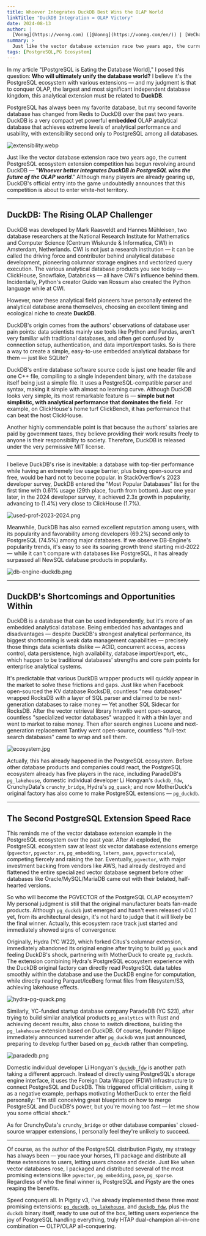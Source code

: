 ```yaml
---
title: Whoever Integrates DuckDB Best Wins the OLAP World
linkTitle: "DuckDB Integration = OLAP Victory"
date: 2024-08-13
author: |
  [Vonng](https://vonng.com) ([@Vonng](https://vonng.com/en/)) | [WeChat](https://mp.weixin.qq.com/s/TJk9TUW7xsEglhEK_qYi-w)
summary: >
  Just like the vector database extension race two years ago, the current PostgreSQL ecosystem extension competition has begun revolving around DuckDB. MotherDuck's official entry into the PostgreSQL extension space undoubtedly signals that competition has entered white-hot territory.
tags: [PostgreSQL,PG Ecosystem]
---
```



In my article "[PostgreSQL is Eating the Database World]," I posed this question: **Who will ultimately unify the database world?** I believe it's the PostgreSQL ecosystem with various extensions — and my judgment is that to conquer OLAP, the largest and most significant independent database kingdom, this analytical extension must be related to **DuckDB**.

PostgreSQL has always been my favorite database, but my second favorite database has changed from Redis to DuckDB over the past two years. DuckDB is a very compact yet powerful **embedded** OLAP analytical database that achieves extreme levels of analytical performance and usability, with extensibility second only to PostgreSQL among all databases.

![extensibility.webp](extensibility.webp)

Just like the vector database extension race two years ago, the current PostgreSQL ecosystem extension competition has begun revolving around DuckDB — "***Whoever better integrates DuckDB in PostgreSQL wins the future of the OLAP world***." Although many players are already gearing up, DuckDB's official entry into the game undoubtedly announces that this competition is about to enter white-hot territory.




--------

## DuckDB: The Rising OLAP Challenger

DuckDB was developed by Mark Raasveldt and Hannes Mühleisen, two database researchers at the National Research Institute for Mathematics and Computer Science (Centrum Wiskunde & Informatica, CWI) in Amsterdam, Netherlands. CWI is not just a research institution — it can be called the driving force and contributor behind analytical database development, pioneering columnar storage engines and vectorized query execution. The various analytical database products you see today — ClickHouse, Snowflake, Databricks — all have CWI's influence behind them. Incidentally, Python's creator Guido van Rossum also created the Python language while at CWI.

However, now these analytical field pioneers have personally entered the analytical database arena themselves, choosing an excellent timing and ecological niche to create **DuckDB**.

DuckDB's origin comes from the authors' observations of database user pain points: data scientists mainly use tools like Python and Pandas, aren't very familiar with traditional databases, and often get confused by connection setup, authentication, and data import/export tasks. So is there a way to create a simple, easy-to-use embedded analytical database for them — just like SQLite?

DuckDB's entire database software source code is just one header file and one C++ file, compiling to a single independent binary, with the database itself being just a simple file. It uses a PostgreSQL-compatible parser and syntax, making it simple with almost no learning curve. Although DuckDB looks very simple, its most remarkable feature is — **simple but not simplistic, with analytical performance that dominates the field**. For example, on ClickHouse's home turf ClickBench, it has performance that can beat the host ClickHouse.

Another highly commendable point is that because the authors' salaries are paid by government taxes, they believe providing their work results freely to anyone is their responsibility to society. Therefore, DuckDB is released under the very permissive MIT license.

--------

I believe DuckDB's rise is inevitable: a database with top-tier performance while having an extremely low usage barrier, plus being open-source and free, would be hard not to become popular. In StackOverflow's 2023 developer survey, DuckDB entered the "Most Popular Databases" list for the first time with 0.61% usage (29th place, fourth from bottom). Just one year later, in the 2024 developer survey, it achieved 2.3x growth in popularity, advancing to (1.4%) very close to ClickHouse (1.7%).

![used-prof-2023-2024.png](used-prof-2023-2024.png)

Meanwhile, DuckDB has also earned excellent reputation among users, with its popularity and favorability among developers (69.2%) second only to PostgreSQL (74.5%) among major databases. If we observe DB-Engine's popularity trends, it's easy to see its soaring growth trend starting mid-2022 — while it can't compare with databases like PostgreSQL, it has already surpassed all NewSQL database products in popularity.

![db-engine-duckdb.png](db-engine-duckdb.png)



--------

## DuckDB's Shortcomings and Opportunities Within

DuckDB is a database that can be used independently, but it's more of an embedded analytical database. Being embedded has advantages and disadvantages — despite DuckDB's strongest analytical performance, its biggest shortcoming is weak data management capabilities — precisely those things data scientists dislike — ACID, concurrent access, access control, data persistence, high availability, database import/export, etc., which happen to be traditional databases' strengths and core pain points for enterprise analytical systems.

It's predictable that various DuckDB wrapper products will quickly appear in the market to solve these frictions and gaps. Just like when Facebook open-sourced the KV database RocksDB, countless "new databases" wrapped RocksDB with a layer of SQL parser and claimed to be next-generation databases to raise money — Yet another SQL Sidecar for RocksDB.
After the vector retrieval library hnswlib went open-source, countless "specialized vector databases" wrapped it with a thin layer and went to market to raise money. Then after search engines Lucene and next-generation replacement Tantivy went open-source, countless "full-text search databases" came to wrap and sell them.

![ecosystem.jpg](ecosystem.jpg)

Actually, this has already happened in the PostgreSQL ecosystem. Before other database products and companies could react, the PostgreSQL ecosystem already has five players in the race, including ParadeDB's `pg_lakehouse`, domestic individual developer Li Hongyan's `duckdb_fdw`, CrunchyData's `crunchy_bridge`, Hydra's `pg_quack`; and now MotherDuck's original factory has also come to make PostgreSQL extensions — `pg_duckdb`.



--------

## The Second PostgreSQL Extension Speed Race

This reminds me of the vector database extension example in the PostgreSQL ecosystem over the past year. After AI exploded, the PostgreSQL ecosystem saw at least six vector database extensions emerge (`pgvector`, `pgvector.rs`, `pg_embedding`, `latern`, `pase`, `pgvectorscale`), competing fiercely and raising the bar. Eventually, `pgvector`, with major investment backing from vendors like AWS, had already destroyed and flattened the entire specialized vector database segment before other databases like Oracle/MySQL/MariaDB came out with their belated, half-hearted versions.

So who will become the PGVECTOR of the PostgreSQL OLAP ecosystem? My personal judgment is still that the original manufacturer beats fan-made products. Although `pg_duckdb` just emerged and hasn't even released v0.0.1 yet, from its architectural design, it's not hard to judge that it will likely be the final winner. Actually, this ecosystem race track just started and immediately showed signs of convergence:

Originally, Hydra (YC W22), which forked Citus's columnar extension, immediately abandoned its original engine after trying to build `pg_quack` and feeling DuckDB's shock, partnering with MotherDuck to create `pg_duckdb`. The extension combining Hydra's PostgreSQL ecosystem experience with the DuckDB original factory can directly read PostgreSQL data tables smoothly within the database and use the DuckDB engine for computation, while directly reading Parquet/IceBerg format files from filesystem/S3, achieving lakehouse effects.

![hydra-pg-quack.png](hydra-pg-quack.png)

Similarly, YC-funded startup database company ParadeDB (YC S23), after trying to build similar analytical products `pg_analytics` with Rust and achieving decent results, also chose to switch directions, building the `pg_lakehouse` extension based on DuckDB. Of course, founder Philippe immediately announced surrender after `pg_duckdb` was just announced, preparing to develop further based on `pg_duckdb` rather than competing.

![paradedb.png](paradedb.png)

Domestic individual developer Li Hongyan's [`duckdb_fdw`](/docs/pgext/olap/duckdb_fdw) is another path taking a different approach. Instead of directly using PostgreSQL's storage engine interface, it uses the Foreign Data Wrapper (FDW) infrastructure to connect PostgreSQL and DuckDB. This triggered official criticism, using it as a negative example, perhaps motivating MotherDuck to enter the field personally: "I'm still conceiving great blueprints on how to merge PostgreSQL and DuckDB's power, but you're moving too fast — let me show you some official shock."

As for CrunchyData's `crunchy_bridge` or other database companies' closed-source wrapper extensions, I personally feel they're unlikely to succeed.


--------

Of course, as the author of the PostgreSQL distribution Pigsty, my strategy has always been — you race your horses, I'll package and distribute all these extensions to users, letting users choose and decide. Just like when vector databases rose, I packaged and distributed several of the most promising extensions like `pgvector`, `pg_embedding`, `pase`, `pg_sparse`. Regardless of who the final winner is, PostgreSQL and Pigsty are the ones reaping the benefits.

Speed conquers all. In Pigsty v3, I've already implemented these three most promising extensions: [`pg_duckdb`](/docs/pgext/olap/pg_duckdb), [`pg_lakehouse`](/docs/pgext/olap/pg_lakehouse), and [`duckdb_fdw`](/docs/pgext/olap/duckdb_fdw), plus the `duckdb` binary itself, ready to use out of the box, letting users experience the joy of PostgreSQL handling everything, truly HTAP dual-champion all-in-one combination — OLTP/OLAP all-conquering.